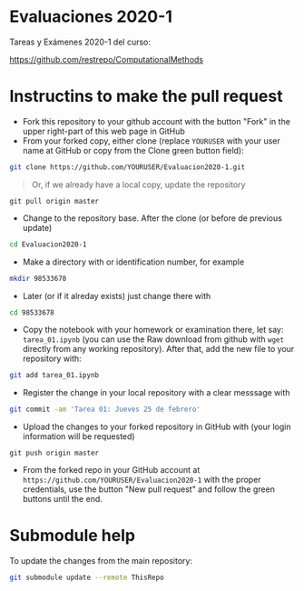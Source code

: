 # Evaluaciones 2020-1
Tareas y Exámenes 2020-1 del curso:

https://github.com/restrepo/ComputationalMethods

# Instructins to make the pull request
* Fork this repository to your github account with the button "Fork" in the upper right-part of this web page in GitHub
* From your forked copy, either clone (replace `YOURUSER` with your user name at GitHub or copy from the Clone green button field):
```bash
git clone https://github.com/YOURUSER/Evaluacion2020-1.git
```
> Or, if we already have a local copy, update the repository
```
git pull origin master
```
* Change to the repository base. After the clone (or before de previous update)
```bash
cd Evaluacion2020-1
```
* Make a directory with or identification number, for example
```bash
mkdir 98533678
```
* Later (or if it alreday exists)  just change there with
```bash
cd 98533678
```
* Copy the notebook with your homework or examination there, let say: `tarea_01.ipynb` (you can use the Raw download from github with `wget` directly from any working repository). After that, add the new file to your repository with:
```bash
git add tarea_01.ipynb
```
* Register the change in your local repository with a clear messsage with
```bash
git commit -am 'Tarea 01: Jueves 25 de febrero'
```
* Upload the changes to your forked repository in GitHub with (your login information will be requested)
```
git push origin master
```
* From the forked repo in your GitHub account at `https://github.com/YOURUSER/Evaluacion2020-1` with the proper credentials, use the button "New pull request" and follow the green buttons until the end.

# Submodule help
To update the changes from the main repository:
```bash
git submodule update --remote ThisRepo
```
